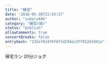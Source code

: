 ```yaml
---
title: "練習"
date: '2016-05-30T21:55:17'
author: "subaru44k"
category: "練習(弱)"
status: "publish"
allowComments: true
convertBreaks: false
entryHash: "132e761476f6f1d294ac2ff91241041a"
---
```

帰宅ラン
20分ジョグ
